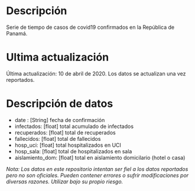 # Descripción

Serie de tiempo de casos de covid19 confirmados en la República de Panamá.

# Ultima actualización

Última actualización: 10 de abril de 2020.
Los datos se actualizan una vez reportados.

# Descripción de datos

* date : [String] fecha de confirmación
* infectados: [float] total acumulado de infectados
* recuperados: [float] total de recuperados
* fallecidos: [float] total de fallecidos
* hosp_uci: [float] total hospitalizados en UCI
* hosp_sala: [float] total de hospitalizados en sala
* aislamiento_dom: [float] total en aislamiento domicilario (hotel o casa)

_Nota: Los datos en este repositorio intentan ser fiel a los datos reportados pero no son oficiales. Pueden contener errores o sufrir modificaciones por diversas razones. Utilizar bajo su propio riesgo._
